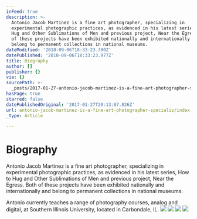 ```yaml
---
inFeed: true
description: >-
  Antonio Jacob Martinez is a fine art photographer, specializing in
  experimental photographic practices, as evidenced in his latest series, How to
  Hug and Other Sublimations of Men and previous project, Near the Egress. Both
  of these projects have been exhibited nationally and internationally and
  belong to permanent collections in national museums.
dateModified: '2018-09-06T18:33:23.390Z'
datePublished: '2018-09-06T18:33:23.977Z'
title: Biography
author: []
publisher: {}
via: {}
sourcePath: >-
  _posts/2017-01-27-antonio-jacob-martinez-is-a-fine-art-photographer-specializ.md
hasPage: true
starred: false
datePublishedOriginal: '2017-01-27T20:13:07.826Z'
url: antonio-jacob-martinez-is-a-fine-art-photographer-specializ/index.html
_type: Article

---
```

# **Biography**

Antonio Jacob Martinez is a fine art photographer, specializing in experimental photographic practices, as evidenced in his latest series, How to Hug and Other Sublimations of Men and previous project, Near the Egress. Both of these projects have been exhibited nationally and internationally and belong to permanent collections in national museums.

Antonio currently teaches a range of photography courses, analog and digital, at Southern Illinois University, located in Carbondale, IL.
![](https://the-grid-user-content.s3-us-west-2.amazonaws.com/d88eab99-69ae-49ed-8e0f-3676edf39ebf.jpg)
![](https://the-grid-user-content.s3-us-west-2.amazonaws.com/98e20abc-9549-4afa-99b7-6dc47570e648.jpg)
![](https://the-grid-user-content.s3-us-west-2.amazonaws.com/d318be89-c3ea-447c-9d3c-5865abc272b2.jpg)
![](https://the-grid-user-content.s3-us-west-2.amazonaws.com/1eb80278-619c-40fd-b2f6-e8d8bd4a846b.jpg)